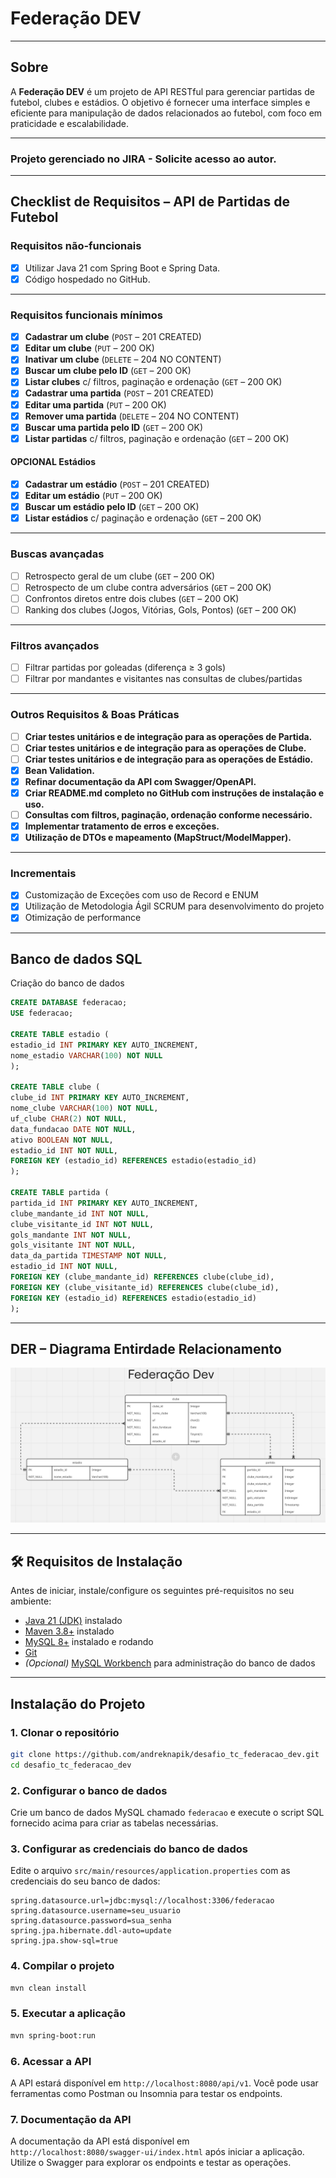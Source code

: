 # Federação DEV

---
## Sobre

A **Federação DEV** é um projeto de API RESTful para gerenciar partidas de futebol, clubes e estádios. O objetivo é fornecer uma interface simples e eficiente para manipulação de dados relacionados ao futebol, com foco em praticidade e escalabilidade.

---

### Projeto gerenciado no JIRA - Solicite acesso ao autor.

---

## Checklist de Requisitos – API de Partidas de Futebol

### Requisitos não-funcionais

- [x] Utilizar Java 21 com Spring Boot e Spring Data.
- [x] Código hospedado no GitHub.

---

### Requisitos funcionais mínimos

- [x] **Cadastrar um clube** (`POST` – 201 CREATED)
- [x] **Editar um clube** (`PUT` – 200 OK)
- [x] **Inativar um clube** (`DELETE` – 204 NO CONTENT)
- [x] **Buscar um clube pelo ID** (`GET` – 200 OK)
- [x] **Listar clubes** c/ filtros, paginação e ordenação (`GET` – 200 OK)
- [x] **Cadastrar uma partida** (`POST` – 201 CREATED)
- [x] **Editar uma partida** (`PUT` – 200 OK)
- [x] **Remover uma partida** (`DELETE` – 204 NO CONTENT)
- [x] **Buscar uma partida pelo ID** (`GET` – 200 OK)
- [x] **Listar partidas** c/ filtros, paginação e ordenação (`GET` – 200 OK)

#### OPCIONAL Estádios
- [x] **Cadastrar um estádio** (`POST` – 201 CREATED)
- [x] **Editar um estádio** (`PUT` – 200 OK)
- [x] **Buscar um estádio pelo ID** (`GET` – 200 OK)
- [x] **Listar estádios** c/ paginação e ordenação (`GET` – 200 OK)

---

### Buscas avançadas

- [ ] Retrospecto geral de um clube (`GET` – 200 OK)
- [ ] Retrospecto de um clube contra adversários (`GET` – 200 OK)
- [ ] Confrontos diretos entre dois clubes (`GET` – 200 OK)
- [ ] Ranking dos clubes (Jogos, Vitórias, Gols, Pontos) (`GET` – 200 OK)

---

### Filtros avançados

- [ ] Filtrar partidas por goleadas (diferença ≥ 3 gols)
- [ ] Filtrar por mandantes e visitantes nas consultas de clubes/partidas

---

### Outros Requisitos & Boas Práticas

- [ ] **Criar testes unitários e de integração para as operações de Partida.**
- [ ] **Criar testes unitários e de integração para as operações de Clube.**
- [ ] **Criar testes unitários e de integração para as operações de Estádio.**
- [x] **Bean Validation.**
- [x] **Refinar documentação da API com Swagger/OpenAPI.**
- [x] **Criar README.md completo no GitHub com instruções de instalação e uso.**
- [ ] **Consultas com filtros, paginação, ordenação conforme necessário.**
- [x] **Implementar tratamento de erros e exceções.**
- [x] **Utilização de DTOs e mapeamento (MapStruct/ModelMapper).**

---

### Incrementais

- [x] Customização de Exceções com uso de Record e ENUM
- [x] Utilização de Metodologia Ágil SCRUM para desenvolvimento do projeto
- [x] Otimização de performance

---

## Banco de dados SQL

Criação do banco de dados
```sql
CREATE DATABASE federacao;
USE federacao;

CREATE TABLE estadio (
estadio_id INT PRIMARY KEY AUTO_INCREMENT,
nome_estadio VARCHAR(100) NOT NULL
);

CREATE TABLE clube (
clube_id INT PRIMARY KEY AUTO_INCREMENT,
nome_clube VARCHAR(100) NOT NULL,
uf_clube CHAR(2) NOT NULL,
data_fundacao DATE NOT NULL,
ativo BOOLEAN NOT NULL,
estadio_id INT NOT NULL,
FOREIGN KEY (estadio_id) REFERENCES estadio(estadio_id)
);

CREATE TABLE partida (
partida_id INT PRIMARY KEY AUTO_INCREMENT,
clube_mandante_id INT NOT NULL,
clube_visitante_id INT NOT NULL,
gols_mandante INT NOT NULL,
gols_visitante INT NOT NULL,
data_da_partida TIMESTAMP NOT NULL,
estadio_id INT NOT NULL,
FOREIGN KEY (clube_mandante_id) REFERENCES clube(clube_id),
FOREIGN KEY (clube_visitante_id) REFERENCES clube(clube_id),
FOREIGN KEY (estadio_id) REFERENCES estadio(estadio_id)
);

```
---

## DER – Diagrama Entirdade Relacionamento

![DER do banco](der.png)

---

## 🛠️ Requisitos de Instalação

Antes de iniciar, instale/configure os seguintes pré-requisitos no seu ambiente:

- [Java 21 (JDK)](https://adoptium.net/pt/temurin/releases/?version=21) instalado
- [Maven 3.8+](https://maven.apache.org/download.cgi) instalado
- [MySQL 8+](https://dev.mysql.com/downloads/) instalado e rodando
- [Git](https://git-scm.com/)
- *(Opcional)* [MySQL Workbench](https://dev.mysql.com/downloads/workbench/) para administração do banco de dados

---

## Instalação do Projeto

### 1. Clonar o repositório

```sh
git clone https://github.com/andreknapik/desafio_tc_federacao_dev.git
cd desafio_tc_federacao_dev
```

### 2. Configurar o banco de dados
Crie um banco de dados MySQL chamado `federacao` e execute o script SQL fornecido acima para criar as tabelas necessárias.
### 3. Configurar as credenciais do banco de dados
Edite o arquivo `src/main/resources/application.properties` com as credenciais do seu banco de dados:

```properties
spring.datasource.url=jdbc:mysql://localhost:3306/federacao
spring.datasource.username=seu_usuario
spring.datasource.password=sua_senha
spring.jpa.hibernate.ddl-auto=update
spring.jpa.show-sql=true
```
### 4. Compilar o projeto
```sh
mvn clean install
```
### 5. Executar a aplicação
```sh
mvn spring-boot:run
```
### 6. Acessar a API
A API estará disponível em `http://localhost:8080/api/v1`. Você pode usar ferramentas como Postman ou Insomnia para testar os endpoints.
### 7. Documentação da API
A documentação da API está disponível em `http://localhost:8080/swagger-ui/index.html` após iniciar a aplicação. Utilize o Swagger para explorar os endpoints e testar as operações.
